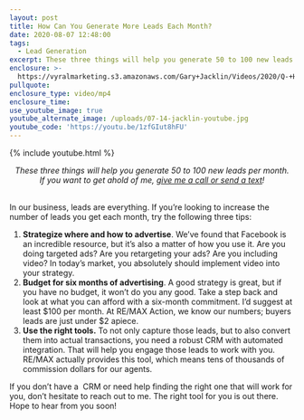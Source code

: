 ```yaml
---
layout: post
title: How Can You Generate More Leads Each Month?
date: 2020-08-07 12:48:00
tags:
  - Lead Generation
excerpt: These three things will help you generate 50 to 100 new leads per month.
enclosure: >-
  https://vyralmarketing.s3.amazonaws.com/Gary+Jacklin/Videos/2020/Q-+How+Can+You+Generate+More+Leads+Each+Month_.mp4
pullquote:
enclosure_type: video/mp4
enclosure_time:
use_youtube_image: true
youtube_alternate_image: /uploads/07-14-jacklin-youtube.jpg
youtube_code: 'https://youtu.be/1zfGIut8hFU'
---
```


{% include youtube.html %}

<center><em>These three things will help you generate 50 to 100 new leads per month.</em><br /><em>If you want to get ahold of me, <u><a href="tel:6306382600">give me a call or send a text</a></u>!</em></center>

<br>In our business, leads are everything. If you’re looking to increase the number of leads you get each month, try the following three tips:

1. **Strategize where and how to advertise**. We’ve found that Facebook is an incredible resource, but it’s also a matter of how you use it. Are you doing targeted ads? Are you retargeting your ads? Are you including video? In today’s market, you absolutely should implement video into your strategy.
2. **Budget for six months of advertising**. A good strategy is great, but if you have no budget, it won’t do you any good. Take a step back and look at what you can afford with a six-month commitment. I’d suggest at least $100 per month. At RE/MAX Action, we know our numbers; buyers leads are just under $2 apiece.&nbsp;
3. **Use the right tools.** To not only capture those leads, but to also convert them into actual transactions, you need a robust CRM with automated integration. That will help you engage those leads to work with you. RE/MAX actually provides this tool, which means tens of thousands of commission dollars for our agents.

If you don’t have a&nbsp; CRM or need help finding the right one that will work for you, don’t hesitate to reach out to me. The right tool for you is out there. Hope to hear from you soon\!